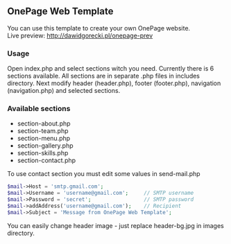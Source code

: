 ## OnePage Web Template

You can use this template to create your own OnePage website.  
Live preview: http://dawidgorecki.pl/onepage-prev

### Usage

Open index.php and select sections witch you need. Currently there is 6 sections available. All sections are in separate .php files in includes directory. Next modify header (header.php), footer (footer.php), navigation (navigation.php) and selected sections.

### Available sections

* section-about.php
* section-team.php
* section-menu.php
* section-gallery.php
* section-skills.php
* section-contact.php

To use contact section you must edit some values in send-mail.php

```php
$mail->Host = 'smtp.gmail.com'; 
$mail->Username = 'username@gmail.com';     // SMTP username
$mail->Password = 'secret';                 // SMTP password
$mail->addAddress('username@gmail.com');    // Recipient
$mail->Subject = 'Message from OnePage Web Template';
```

You can easily change header image - just replace header-bg.jpg in images directory.